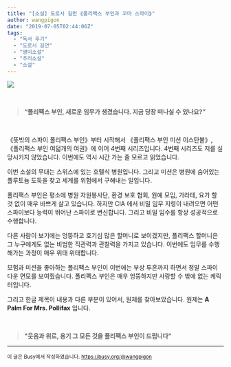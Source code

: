 ```yaml
---
title: "[소설] 도로시 길먼 ⟪폴리팩스 부인과 꼬마 스파이⟫"
author: wangpigon
date: "2019-07-05T02:44:06Z"
tags:
  - "독서 후기"
  - "도로시 길먼"
  - "영미소설"
  - "추리소설"
  - "소설"
---
```


![](https://files.steempeak.com/file/steempeak/wangpigon/CcebK4Q0-Screenshot.png)

<br>

> **“폴리팩스 부인, 새로운 임무가 생겼습니다.
지금 당장 떠나실 수 있나요?”**

<br>

《뜻밖의 스파이 폴리팩스 부인》부터 시작해서 《폴리팩스 부인 미션 이스탄불》, 《폴리팩스 부인 여덟개의 여권》에 이어 4번째 시리즈입니다. 4번째 시리즈도 저를 실망시키지 않았습니다. 이번에도 역시 시간 가는 줄 모르고 읽었습니다.

이번 소설의 무대는 스위스에 있는 호텔식 병원입니다. 그리고 미션은 병원에 숨어있는 플루토늄 도둑을 찾고 세계를 위험에서 구해내는 일입니다. 

폴리팩스 부인은 평소에 병원 자원봉사단, 환경 보호 협회, 원예 모임, 가라테, 요가 할 것 없이 매우 바쁘게 살고 있습니다. 하지만 CIA 에서 비밀 임무 지령이 내려오면 어떤 스파이보다 능력이 뛰어난 스파이로 변신합니다. 그리고 비밀 임수를 항상 성공적으로 수행합니다.

다른 사람이 보기에는 엉뚱하고 호기심 많은 할머니로 보이겠지만, 폴리팩스 할머니은 그 누구에게도 없는 비범한 직관력과 관찰력을 가지고 있습니다. 이번에도 임무를 수행해가는 과정이 매우 위태 위태합니다.

모험과 미션을 좋아하는 폴리팩스 부인이 이번에는 부상 투혼까지 하면서 정말 스파이 다운 면모를 보여줬습니다. 폴리팩스 부인은 매우 엉뚱하지만 사랑할 수 밖에 없는 케릭터입니다.

그리고 한글 제목이 내용과 다른 부분이 있어서, 원제를 찾아보았습니다. 원제는 **A Palm For Mrs. Pollifax** 입니다.

<br>

> **"웃음과 위로, 용기 그 모든 것을 
폴리팩스 부인이 드립니다"**

***

<sub>이 글은 Busy에서 작성하였습니다. https://busy.org/@wangpigon</sub>
